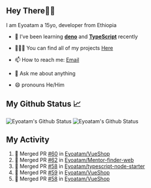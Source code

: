 ## Hey There👋🏽

I am Eyoatam a 15yo, developer from Ethiopia

- 🔭 I’ve been learning **[deno](https://github.com/denoland/deno)** and **[TypeScript](https://github.com/microsoft/TypeScript)** recently 

- 🧑🏽‍💻  You can find all of my projects [Here](https://github.com/Eyoatam?tab=repositories)

- 📫  How to reach me: [Email](mailto:eyoatamtamirat7@gmail.com)

- 💬 Ask me about anything

- 😄 pronouns He/Him

## My Github Status 📈 
<p> 
  <img src="https://github-readme-stats.vercel.app/api?username=Eyoatam&show_icons=true&theme=prussian" alt="Eyoatam's Github Status" />
  <img src="https://github-readme-stats.vercel.app/api/top-langs/?username=Eyoatam&layout=compact&theme=prussian" alt="Eyoatam's Github Status" />
</p>

## My Activity

<!--START_SECTION:activity-->
1. 🎉 Merged PR [#60](https://github.com/Eyoatam/VueShop/pull/60) in [Eyoatam/VueShop](https://github.com/Eyoatam/VueShop)
2. 🎉 Merged PR [#62](https://github.com/Eyoatam/Mentor-finder-web/pull/62) in [Eyoatam/Mentor-finder-web](https://github.com/Eyoatam/Mentor-finder-web)
3. 🎉 Merged PR [#58](https://github.com/Eyoatam/typescript-node-starter/pull/58) in [Eyoatam/typescript-node-starter](https://github.com/Eyoatam/typescript-node-starter)
4. 🎉 Merged PR [#59](https://github.com/Eyoatam/VueShop/pull/59) in [Eyoatam/VueShop](https://github.com/Eyoatam/VueShop)
5. 🎉 Merged PR [#58](https://github.com/Eyoatam/VueShop/pull/58) in [Eyoatam/VueShop](https://github.com/Eyoatam/VueShop)
<!--END_SECTION:activity-->
